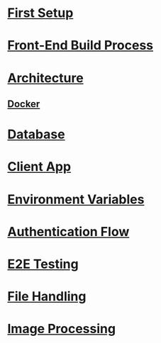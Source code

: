 # [First Setup](first-setup.md)
# [Front-End Build Process](front-end-build-process.md)
# [Architecture](architecture.md)
## [Docker](docker.md)
# [Database](database.md)
# [Client App](client-app.md)
# [Environment Variables](environment-variables.md)
# [Authentication Flow](authentication-flow.md)
# [E2E Testing](e2e-testing.md)
# [File Handling](file-handling.md)
# [Image Processing](image-processing.md)
